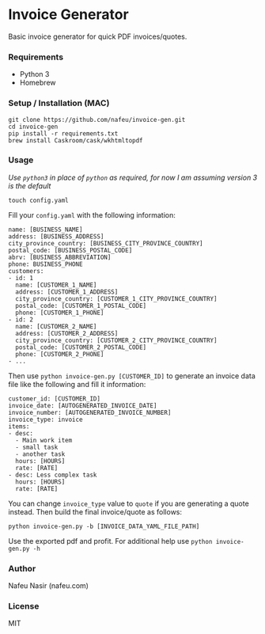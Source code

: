 # Invoice Generator

Basic invoice generator for quick PDF invoices/quotes.

### Requirements

- Python 3
- Homebrew

### Setup / Installation (MAC)

```
git clone https://github.com/nafeu/invoice-gen.git
cd invoice-gen
pip install -r requirements.txt
brew install Caskroom/cask/wkhtmltopdf
```

### Usage

*Use `python3` in place of `python` as required, for now I am assuming version 3 is the default*

```
touch config.yaml
```

Fill your `config.yaml` with the following information:

```
name: [BUSINESS_NAME]
address: [BUSINESS_ADDRESS]
city_province_country: [BUSINESS_CITY_PROVINCE_COUNTRY]
postal_code: [BUSINESS_POSTAL_CODE]
abrv: [BUSINESS_ABBREVIATION]
phone: BUSINESS_PHONE
customers:
- id: 1
  name: [CUSTOMER_1_NAME]
  address: [CUSTOMER_1_ADDRESS]
  city_province_country: [CUSTOMER_1_CITY_PROVINCE_COUNTRY]
  postal_code: [CUSTOMER_1_POSTAL_CODE]
  phone: [CUSTOMER_1_PHONE]
- id: 2
  name: [CUSTOMER_2_NAME]
  address: [CUSTOMER_2_ADDRESS]
  city_province_country: [CUSTOMER_2_CITY_PROVINCE_COUNTRY]
  postal_code: [CUSTOMER_2_POSTAL_CODE]
  phone: [CUSTOMER_2_PHONE]
- ...
```

Then use `python invoice-gen.py [CUSTOMER_ID]` to generate an invoice data file like the following and fill it information:

```
customer_id: [CUSTOMER_ID]
invoice_date: [AUTOGENERATED_INVOICE_DATE]
invoice_number: [AUTOGENERATED_INVOICE_NUMBER]
invoice_type: invoice
items:
- desc:
  - Main work item
  - small task
  - another task
  hours: [HOURS]
  rate: [RATE]
- desc: Less complex task
  hours: [HOURS]
  rate: [RATE]
```

You can change `invoice_type` value to `quote` if you are generating a quote instead. Then build the final invoice/quote as follows:

```
python invoice-gen.py -b [INVOICE_DATA_YAML_FILE_PATH]
```

Use the exported pdf and profit. For additional help use `python invoice-gen.py -h`

### Author

Nafeu Nasir (nafeu.com)

### License

MIT